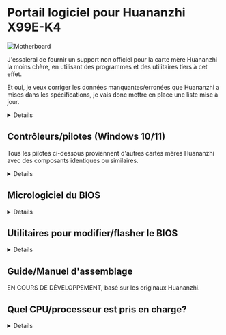 [Outils pour Aptio V]: https://www.mediafire.com/file/ucvt4pdxjrtpmu7/Tools_for_AMI_Aptio_V.zip/file
[Outils pour Aptio V (Alt)]: https://disk.yandex.com/d/XrZjsImaqxl8Uw
[ici]: https://github.com/sebasrock156/Huananzhi-X99E-K4-Opencore
[Pilote du audio]: https://www.mediafire.com/file/046t9639xeyr243/X99-P4FAudio.rar/file
[Pilote réseau Ethernet pour W10]: https://www.mediafire.com/file/z4w75jswapzof1j/X99-P4FLAN.rar/file
[Pilote réseau Ethernet pour W11]: https://www.mediafire.com/file/53yr2eb7w82h75v/X99-P4FLanwin11.zip/file
[Image originale du BIOS]: https://www.mediafire.com/file/zozi3s0fixamce4/X99E-K4+BIOS.rom/file
[Image du BIOS déverrouillée]: https://www.mediafire.com/file/x4vfwu4vqol0hdd/X99E-K4+Unlocked.rom/file
[Pilote du chipset]: https://www.mediafire.com/file/kevqagczu5b4igy/X99-P4FChipset.rar/file
[GUIDE AMI EXPRESS]: https://github.com/sebasrock156/Huananzhi-X99E-K4-Home/blob/main/AMIXpress-Guide.md

# Portail logiciel pour Huananzhi X99E-K4

![Motherboard](https://i.imgur.com/FtSCjxq.png)

J'essaierai de fournir un support non officiel pour la carte mère Huananzhi la moins chère, en utilisant des programmes et des utilitaires tiers à cet effet.

Et oui, je veux corriger les données manquantes/erronées que Huananzhi a mises dans les spécifications, je vais donc mettre en place une liste mise à jour.

<details>
  
---
Composant | Description
---|:--:
Chipset | Intel P55 ou HM55 (aléatoire)
Prise | Intel LGA2011-3
Emplacements de mémoire RAM | DDR4(x4) avec prise en charge jusqu'à 128Go (Max.)
Fréquence de la RAM. | Prise en charge de Quad-channel (en 2 ou 4 emplacements) de 1866 MHz à 2400 MHz avec modules ECC ou non-ECC
Interface de stockage | SATA 2.0(x3) à 3 Gbit/s
Extension du stockage | Un emplacement M.2 2280 NVME PCIEx4 3.0 à 32 Gbit/s ou M.2 NGFF Sata 2.0 à 3 Gbit/s
Carte audio | Realtek HD Audio ALC897 (prend en charge Surround 5.1 max.)
Carte réseau | Realtek Ethernet RTL8168 1 Gbit/s.
Interface de flux | ATX 24 broches + ATX 8 broches 12v
Interface de dissipation | Ventilateur CPU 4 broches (x2) (les ventilateurs avec connecteur 3 broches sont également compatibles)
Alimentation | Entre 6 et 8 phases d'alimentation (Avec sources de 600 W ou plus)
Dimensions | Micro-ATX 210*182 mm
Panneau arrière | Port PS/2 (x2), USB 2.0 à 480 Mbps (x6), port réseau (RJ45), interface audio (3 connecteurs)
Panneau avant | (Connecteurs uniquement) USB 2.0 (1x), interface audio USB 3.0 (x1) (x1) Port COM (x1), interface marche/arrêt - redémarrage
Système pris en charge | Windows (7, 10 et 11), GNU/Linux (x86_64), MacOS (uniquement avec Hackintosh)
---
</details>


## Contrôleurs/pilotes (Windows 10/11)

Tous les pilotes ci-dessous proviennent d'autres cartes mères Huananzhi avec des composants identiques ou similaires.

<details>

[Pilote du chipset] (extrait du X99-P4F)

[Pilote du audio] (extrait du X99-P4F)

[Pilote réseau Ethernet pour W10] | [Pilote réseau Ethernet pour W11] (extrait du X99-P4F)


⚠ **Avertissement** ⚠ : Si vous utilisez des utilitaires comme Driver Booster, ces pilotes peuvent corrompre des éléments du système, procédez avec prudence.

---
  
</details>

## Micrologiciel du BIOS

<details>
  
Comme nous n'avons pas de fichier officiel de Huananzhi, j'ai pris la tâche de faire un dump de ma propre carte mère.

[Image originale du BIOS]: Il s'agit d'un dump du BIOS d'origine de ma carte mère, sans modifications.

[Image du BIOS déverrouillée]: Il s'agit d'un BIOS avec les paramètres Overclock activés/déverrouillés. (**RECOMMANDÉ UNIQUEMENT POUR LES PROCESSEURS XEON 16XX V3/V4 ET CORE EXTREME ; JE NE GARANTIS PAS AUSSI DE BONS RÉSULTATS**)

Essayez le Turbo Boost Hack si vous possédez un Xeon V3 ; dans mon cas, j'ai un Xeon V4 et ça risque de ne pas fonctionner du tout.

### Guide d'overclocking léger

1. Démarrez l'interface du BIOS, accédez à **IntelRCSetup-->Advanced Power Manager Configuration-->CPU Advanced PM Tuning-->Program PPO_CURT_CFG_CTRL_MSR** et modifiez :
 - Option **PPO Current_Cfg_CTL Ovrd** pour **MANUAL**
 - Option **Current Config** pour **Enable**
 - Option **Current limitation** à **2048**

2. Revenons maintenant à **IntelRCSetup**, puis à **Overclocking Feature** :

   ***La Fonctionnalité d'overclocking** doit être ACTIVÉE pour continuer*

   Maintenant, allons dans **Processor** et modifions :
    - Option **Core Voltage Mode** pour **Override**
    - Option **Core Voltage Override** pour **XXXX**, où (XXXX) est un multiple de tension; Si votre processeur dispose/prend en charge un TDP de 90W ou 105W, il utilise normalement 1,1V/1,2V pour exécuter tous ses cœurs, alors avec cette option, nous allons forcer une limite de tension que le processeur peut prendre de la carte mère, *ex: j'ai un Xeon E5-2640v4 qui a 90W TDP, je veux définir que la carte mère force 1,2v pour cela, de cette façon, je définis ensuite la valeur de Core Voltage Override comme 1200*
  
3. Maintenant, nous quittons l'interface du BIOS avec F4 et enregistrons les modifications.


---

</details>

## Utilitaires pour modifier/flasher le BIOS

<details>
  
⚠ **Avertissement** ⚠ : Ici, je veux faire appel au Fair Use, certains outils sont des fuites de services techniques et d'entreprises, l'ingénierie inverse de ceux-ci est généralement illégale, mais ici, ils sont utilisés à des fins éducatives.

[Outils pour Aptio V] | [Outils pour Aptio V (Alt)]: Ces outils nous permettent de modifier et de mettre à jour les nouveaux firmwares du BIOS.

Pour savoir comment ils fonctionnent, je joins le [GUIDE AMI EXPRESS] (en anglais) pour ouvrir et flasher les firmwares facilement et simplement.

---
</details>

## Guide/Manuel d'assemblage

EN COURS DE DÉVELOPPEMENT, basé sur les originaux Huananzhi.

## Quel CPU/processeur est pris en charge?

<details>
Basé sur Socket (LGA 2011-3), tous les processeurs dotés de ce socket peuvent être pris en charge, mais le Southbridge (Chipset) est un mystère. Ci-dessous, j'ai répertorié quelques processeurs testés avec cette carte mère:

---
Série | Modèle | Spécifications | Notes
---|---|---|:--:
Core | i7-5820K | Haswell-E, 6 cœurs/12 threads à 3,3 GHz/3,6 GHz Turbo, TDP 140 W | Compatible avec les sources de 500W  
Core | i7-5930K | Haswell-E, 6 cœurs/12 threads à 3.5 GHz/3.7GHz Turbo, TDP 140W | Compatible avec les sources de 500W
Core | i7-6800K | Broadwell-E, 6 cœurs/12 threads à 3.4 GHz/3.6GHz Turbo, TDP 140W | Compatible avec les sources de 500W
Core | i7-6850K | Broadwell-E, 6 cœurs/12 threads à 3.6 GHz/3.8GHz Turbo, TDP 140W | Compatible avec les sources de 500W
Core | i7-6900K | Broadwell-E, 8 cœurs/16 threads à 3.2 GHz/3.7GHz Turbo, TDP 140W | Compatible avec les sources de 500W
Core Extreme | i7-5960X | Haswell-E, 8 cœurs/16 threads à 3.0 GHz/3.5GHz Turbo, TDP 140W | Compatible avec les sources de 500W
Core Extreme | i7-6950X | Broadwell-E, 10 cœurs/20 threads à 3.0 GHz/3.5GHz Turbo, TDP 140W | Compatible avec les sources de 650W
Xeon | Séries E5-16XX et E5-26XX V3 | Haswell-EP | Compatible avec les sources de 750W ou plus
Xeon | Séries E5-16XX et E5-26XX V4 | Broadwell-EP | Compatible avec les sources de 750W ou plus
Xeon | Série E5-46XX V3 | Haswell-EP | Compatible avec les sources de 750W ou plus, mais en utilisant uniquement des modules RAM ECC (vérifiez d'abord la bande passante)
Xeon | Série E5-46XX V4 | Broadwell-EP | Compatible avec les sources de 750W ou plus, mais en utilisant uniquement des modules RAM ECC (vérifiez d'abord la bande passante)
---
  
</details>

